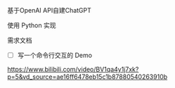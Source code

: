 基于OpenAI API自建ChatGPT

使用 Python 实现

需求文档

- [ ] 写一个命令行交互的 Demo

https://www.bilibili.com/video/BV1qa4y1j7xk?p=5&vd_source=ae16ff6478eb15c1b87880540263910b
